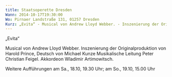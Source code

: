 ```yaml
---
title: Staatsoperette Dresden
Wann: 2014-10-17T19:30:00
Wo: Pirnaer Landstraße 131, 01257 Dresden
Kurz: „Evita“ - Musical von Andrew Lloyd Webber. - Inszenierung der Originalproduktion von Harold Prince - Musikalische Leitung Peter Christian Feigel. -  Akkordeon Wladimir Artimowitsch.
---
```


„Evita“

Musical von Andrew Lloyd Webber.
Inszenierung der Originalproduktion von Harold Prince, Deutsch von Michael Kunze
Musikalische Leitung Peter Christian Feigel.
 Akkordeon Wladimir Artimowitsch.

Weitere Aufführungen am Sa., 18.10, 19.30 Uhr; am So., 19.10, 15.00 Uhr